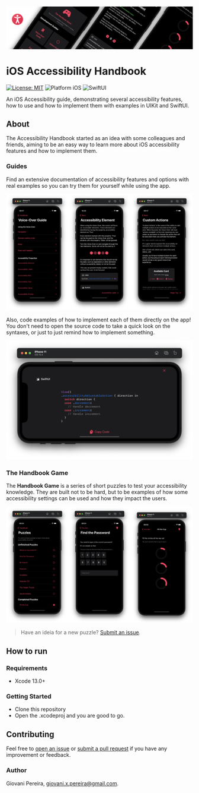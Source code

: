 ![Cover image](img/cover.png)

# iOS Accessibility Handbook

[![License: MIT](https://img.shields.io/github/license/giovaninppc/AccessibilityHandbook)](https://opensource.org/licenses/MIT)
![Platform iOS](https://img.shields.io/badge/Platform-iOS-blue)
![SwiftUI](https://img.shields.io/badge/-SwiftUI-orange)

An iOS Accessibility guide, demonstrating several accessibility features, how to use and how to implement them with examples in UIKit and SwiftUI.

## About

The Accessibility Handbook started as an idea with some colleagues and friends, aiming to be an easy way to learn more about iOS accessibility features and how to implement them.

### Guides

Find an extensive documentation of accessibility features and options with real examples so you can try them for yourself while using the app.

![Image with example of the app running, displaying some of the Voice-Over guide pages](img/guides.png)

Also, code examples of how to implement each of them directly on the app!
You don't need to open the source code to take a quick look on the syntaxes, or just to just remind how to implement something.

![Image with example of source codes example on the app](img/codes.png)

### The Handbook Game

The **Handbook Game** is a series of short puzzles to test your accessibility knowledge.
They are built not to be hard, but to be examples of how some accessibility settings can be used and how they impact the users.

![Image with example of the app running, displaying some of the Handbook puzzle games](img/puzzles.png)

> Have an ideia for a new puzzle? [Submit an issue](https://github.com/giovaninppc/AccessibilityHandbook/issues/new).

## How to run

### Requirements
- Xcode 13.0+

### Getting Started
- Clone this repository
- Open the .xcodeproj and you are good to go.

## Contributing

Feel free to [open an issue](https://github.com/giovaninppc/AccessibilityHandbook/issues/new) or [submit a pull request](https://github.com/giovaninppc/AccessibilityHandbook/compare) if you have any improvement or feedback.

### Author

Giovani Pereira, giovani.x.pereira@gmail.com.
